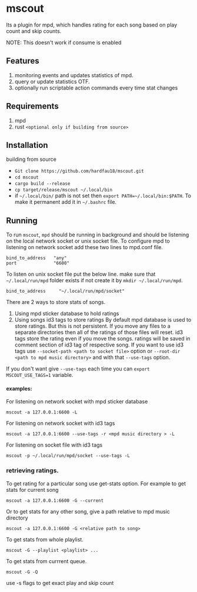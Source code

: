 # mscout
Its a plugin for mpd, which handles rating for each song based on play count and skip counts.

NOTE: This doesn't work if consume is enabled

## Features
1. monitoring events and updates statistics of mpd.
2. query or update statistics OTF.
3. optionally run scriptable action commands every time stat changes

## Requirements
1. mpd
2. rust `<optional only if building from source>`


## Installation
building from source
* `Git clone https://github.com/hardfau18/mscout.git`
* `cd mscout`
* `cargo build --release`
* `cp target/release/mscout ~/.local/bin`
* if `~/.local/bin/` path is not set then `export PATH=~/.local/bin:$PATH`. To make it permanent add it in `~/.bashrc` file.

## Running
To run `mscout`, `mpd` should be running in background and should be listening on the local network socket or unix socket file.
To configure mpd to listening on network socket add these two lines to mpd.conf file.
```
bind_to_address   "any"
port              "6600"
```
To listen on unix socket file put the below line. make sure that `~/.local/run/mpd` folder exists if not create it by `mkdir ~/.local/run/mpd`.
```
bind_to_address		"~/.local/run/mpd/socket"
```

There are 2 ways to store stats of songs.
1. Using mpd sticker database to hold ratings
2. Using songs id3 tags to store ratings
By default mpd database is used to store ratings. But this is not persistent. If you move any files to a separate directories then all of the ratings of those files will reset.
id3 tags store the rating even if you move the songs. ratings will be saved in comment section of id3 tag of respective song. If you want to use id3 tags use `--socket-path <path to socket file>` option or `--root-dir <path to mpd music directory>` and with that `--use-tags` option.

If you don't want give `--use-tags` each time you can `export MSCOUT_USE_TAGS=1` variable.


#### examples: 
For listening on network socket with mpd  sticker database

`mscout -a 127.0.0.1:6600 -L`

For listening on network socket with id3 tags

`mscout -a 127.0.0.1:6600 --use-tags -r <mpd music directory > -L`

For listening on socket file with id3 tags

`mscout -p ~/.local/run/mpd/socket --use-tags -L`

### retrieving ratings.
To get rating for a particular song use get-stats option. For example to get stats for current song

`mscout -a 127.0.0.1:6600 -G --current`

Or to get stats for any other song, give a path relative to mpd music directory

`mscout -a 127.0.0.1:6600 -G <relative path to song>`

To get stats from whole playlist.

`mscout -G --playlist <playlist> ...`

To get stats from currrent queue.

`mscout -G -Q `

use -s flags to get exact play and skip count
